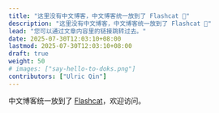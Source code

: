 ```yaml
---
title: "这里没有中文博客，中文博客统一放到了 Flashcat 👋"
description: "这里没有中文博客，中文博客统一放到了 Flashcat 👋"
lead: "您可以通过文章内容里的链接跳转过去。"
date: 2025-07-30T12:03:10+08:00
lastmod: 2025-07-30T12:03:10+08:00
draft: true
weight: 50
# images: ["say-hello-to-doks.png"]
contributors: ["Ulric Qin"]
---
```


中文博客统一放到了 [Flashcat](https://flashcat.cloud/blog/)，欢迎访问。
